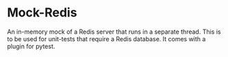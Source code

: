 # Mock-Redis
An in-memory mock of a Redis server that runs in a separate thread. This is to be used for
unit-tests that require a Redis database. It comes with a plugin for pytest.
